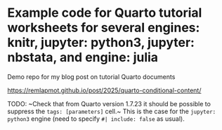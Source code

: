 # Example code for Quarto tutorial worksheets for several engines: knitr, jupyter: python3, jupyter: nbstata, and engine: julia

Demo repo for my blog post on tutorial Quarto documents

<https://remlapmot.github.io/post/2025/quarto-conditional-content/>

TODO: ~Check that from Quarto version 1.7.23 it should be possible to suppress the `tags: [parameters]` cell.~ This is the case for the `jupyter: python3` engine (need to specify `#| include: false` as usual).

